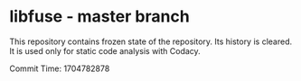 # libfuse - master branch

This repository contains frozen state of the repository.
Its history is cleared. It is used only for static code
analysis with Codacy.

Commit Time: 1704782878